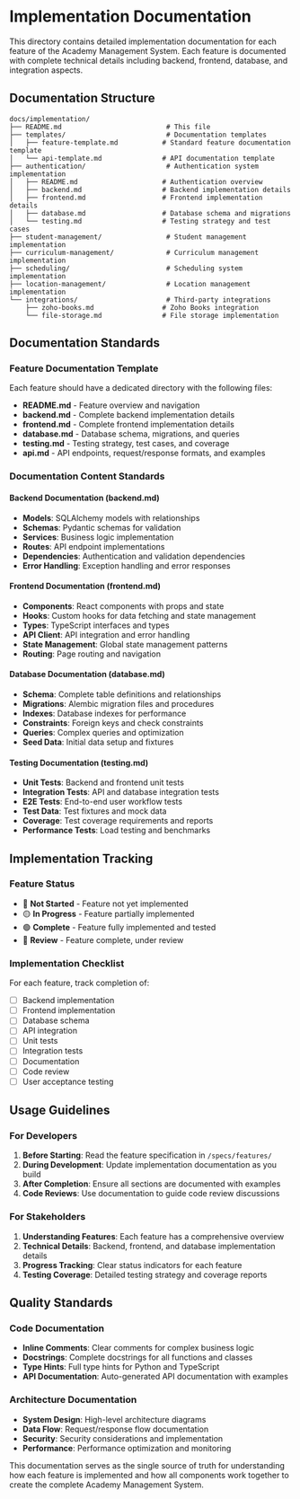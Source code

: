 # Implementation Documentation

This directory contains detailed implementation documentation for each feature of the Academy Management System. Each feature is documented with complete technical details including backend, frontend, database, and integration aspects.

## Documentation Structure

```
docs/implementation/
├── README.md                          # This file
├── templates/                         # Documentation templates
│   ├── feature-template.md           # Standard feature documentation template
│   └── api-template.md               # API documentation template
├── authentication/                    # Authentication system implementation
│   ├── README.md                     # Authentication overview
│   ├── backend.md                    # Backend implementation details
│   ├── frontend.md                   # Frontend implementation details
│   ├── database.md                   # Database schema and migrations
│   └── testing.md                    # Testing strategy and test cases
├── student-management/                # Student management implementation
├── curriculum-management/             # Curriculum management implementation
├── scheduling/                        # Scheduling system implementation
├── location-management/               # Location management implementation
└── integrations/                      # Third-party integrations
    ├── zoho-books.md                 # Zoho Books integration
    └── file-storage.md               # File storage implementation
```

## Documentation Standards

### Feature Documentation Template
Each feature should have a dedicated directory with the following files:

- **README.md** - Feature overview and navigation
- **backend.md** - Complete backend implementation details
- **frontend.md** - Complete frontend implementation details
- **database.md** - Database schema, migrations, and queries
- **testing.md** - Testing strategy, test cases, and coverage
- **api.md** - API endpoints, request/response formats, and examples

### Documentation Content Standards

#### Backend Documentation (backend.md)
- **Models**: SQLAlchemy models with relationships
- **Schemas**: Pydantic schemas for validation
- **Services**: Business logic implementation
- **Routes**: API endpoint implementations
- **Dependencies**: Authentication and validation dependencies
- **Error Handling**: Exception handling and error responses

#### Frontend Documentation (frontend.md)
- **Components**: React components with props and state
- **Hooks**: Custom hooks for data fetching and state management
- **Types**: TypeScript interfaces and types
- **API Client**: API integration and error handling
- **State Management**: Global state management patterns
- **Routing**: Page routing and navigation

#### Database Documentation (database.md)
- **Schema**: Complete table definitions and relationships
- **Migrations**: Alembic migration files and procedures
- **Indexes**: Database indexes for performance
- **Constraints**: Foreign keys and check constraints
- **Queries**: Complex queries and optimization
- **Seed Data**: Initial data setup and fixtures

#### Testing Documentation (testing.md)
- **Unit Tests**: Backend and frontend unit tests
- **Integration Tests**: API and database integration tests
- **E2E Tests**: End-to-end user workflow tests
- **Test Data**: Test fixtures and mock data
- **Coverage**: Test coverage requirements and reports
- **Performance Tests**: Load testing and benchmarks

## Implementation Tracking

### Feature Status
- 🔴 **Not Started** - Feature not yet implemented
- 🟡 **In Progress** - Feature partially implemented
- 🟢 **Complete** - Feature fully implemented and tested
- 🔵 **Review** - Feature complete, under review

### Implementation Checklist
For each feature, track completion of:
- [ ] Backend implementation
- [ ] Frontend implementation
- [ ] Database schema
- [ ] API integration
- [ ] Unit tests
- [ ] Integration tests
- [ ] Documentation
- [ ] Code review
- [ ] User acceptance testing

## Usage Guidelines

### For Developers
1. **Before Starting**: Read the feature specification in `/specs/features/`
2. **During Development**: Update implementation documentation as you build
3. **After Completion**: Ensure all sections are documented with examples
4. **Code Reviews**: Use documentation to guide code review discussions

### For Stakeholders
1. **Understanding Features**: Each feature has a comprehensive overview
2. **Technical Details**: Backend, frontend, and database implementation details
3. **Progress Tracking**: Clear status indicators for each feature
4. **Testing Coverage**: Detailed testing strategy and coverage reports

## Quality Standards

### Code Documentation
- **Inline Comments**: Clear comments for complex business logic
- **Docstrings**: Complete docstrings for all functions and classes
- **Type Hints**: Full type hints for Python and TypeScript
- **API Documentation**: Auto-generated API documentation with examples

### Architecture Documentation
- **System Design**: High-level architecture diagrams
- **Data Flow**: Request/response flow documentation
- **Security**: Security considerations and implementation
- **Performance**: Performance optimization and monitoring

This documentation serves as the single source of truth for understanding how each feature is implemented and how all components work together to create the complete Academy Management System.